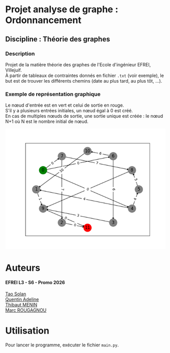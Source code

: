 # Projet analyse de graphe : Ordonnancement
## Discipline : Théorie des graphes
### Description

Projet de la matière théorie des graphes de l'Ecole d'ingénieur EFREI, Villejuif.\
À partir de tableaux de contraintes donnés en fichier `.txt` (voir exemple), le but est de trouver les différents chemins (date au plus tard, au plus tôt, ...).

### Exemple de représentation graphique
Le nœud d'entrée est en vert et celui de sortie en rouge.\
S'il y a plusieurs entrées initiales, un nœud égal à 0 est créé.\
En cas de multiples nœuds de sortie, une sortie unique est créée : le nœud N+1 où N est le nombre initial de nœud.

![Représentation_graphe](./image/graphe_exemple_7.png)

# Auteurs

#### EFREI L3 - S6 - Promo 2026

[Tao Solan](https://github.com/THETASOLA)\
[Quentin Adeline](https://github.com/Quentinadl)\
[Thibaut MENIN](https://github.com/Pulsar94)\
[Marc ROUGAGNOU](https://github.com/MarcEfrei)

# Utilisation

Pour lancer le programme, exécuter le fichier `main.py`.
